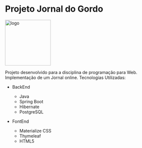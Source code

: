 # Projeto Jornal do Gordo

<img src="https://upload.wikimedia.org/wikipedia/pt/c/c2/Peter_Griffin.png" width="150" alt="logo">



Projeto desenvolvido para a disciplina de programação para Web. Implementação de um Jornal online.
Tecnologias Utilizadas:
  - BackEnd
    - Java
    - Spring Boot
    - Hibernate
    - PostgreSQL
    
 - FontEnd
    - Materialize CSS
    - Thymeleaf
    - HTML5
    
